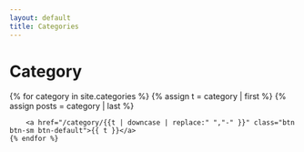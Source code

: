 ```yaml
---
layout: default
title: Categories
---
```


<div class="home" id="home">
  <h1 class="pageTitle">Category</h1>
  	{% for category in site.categories %}
		{% assign t = category | first %}
		{% assign posts = category | last %}

		<a href="/category/{{t | downcase | replace:" ","-" }}" class="btn btn-sm btn-default">{{ t }}</a>
    {% endfor %}
</div>
